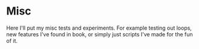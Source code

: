 # Misc #

Here I'll put my misc tests and experiments. For example testing out loops, new features I've found in book, or simply just scripts I've made for the fun of it. 
